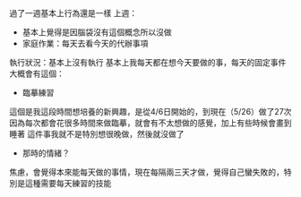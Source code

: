 過了一週基本上行為還是一樣
上週：
- 基本上覺得是因腦袋沒有這個概念所以沒做
- 家庭作業：每天去看今天的代辦事項

執行狀況：基本上沒有執行
基本上我每天都在想今天要做的事，每天的固定事件大概會有這個：
- 臨摹練習

這個是我這段時間想培養的新興趣，是從4/6日開始的，到現在（5/26）做了27次
因為每次都會花很多時間來做臨摹，就會有不太想做的感覺，加上有些時候會畫到睡著
這件事我就不是特別想很晚做，然後就沒做了
- 那時的情緒？

焦慮，會覺得本來能每天做的事情，現在每隔兩三天才做，覺得自己蠻失敗的，特別是這種需要每天練習的技能
